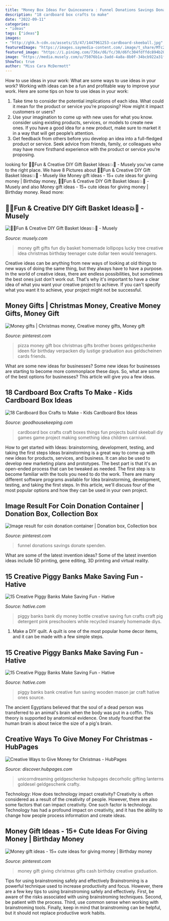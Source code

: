 ```yaml
---
title: "Money Box Ideas For Quinceanera : Funnel Donations Savings Donate Spenden"
description: "18 cardboard box crafts to make"
date: "2022-09-11"
categories:
- "ideas"
tags: ["ideas"]
images:
- "http://ghk.h-cdn.co/assets/15/47/1447961253-cardboard-skeeball.jpg"
featuredImage: "https://images.saymedia-content.com/.image/t_share/MTc2MjczNDIwNDI4OTc3MzQy/creative-ways-to-give-money-for-christmas.jpg"
featured_image: "https://i.pinimg.com/736x/d6/fc/30/d6fc304fdffdc894b20ea768aeee20c9--money-pizza-pizza-box-money-gift.jpg"
image: "https://media.musely.com/u/75076b1a-3add-4a8a-8b0f-34bcb922a31f.jpg"
ShowToc: true
author: "Miss Cara McDermott"
---
```



How to use ideas in your work: What are some ways to use ideas in your work?
Working with ideas can be a fun and profitable way to improve your work. Here are some tips on how to use ideas in your work: 
1. Take time to consider the potential implications of each idea. What could it mean for the product or service you’re proposing? How might it impact customers or users? 
2. Use your imagination to come up with new uses for what you know. consider using existing products, services, or models to create new ones. If you have a good idea for a new product, make sure to market it in a way that will get people’s attention. 
3. Get feedback from others before you develop an idea into a full-fledged product or service. Seek advice from friends, family, or colleagues who may have more firsthand experience with the product or service you’re proposing.

	

		
looking for 🎉💥Fun &amp; Creative DIY Gift Basket Ideas💥🎉 - Musely you've came to the right place. We have 8 Pictures about 🎉💥Fun &amp; Creative DIY Gift Basket Ideas💥🎉 - Musely like Money gift ideas - 15+ cute ideas for giving money | Birthday money, 🎉💥Fun &amp; Creative DIY Gift Basket Ideas💥🎉 - Musely and also Money gift ideas - 15+ cute ideas for giving money | Birthday money. Read more:
		
    
## 🎉💥Fun &amp; Creative DIY Gift Basket Ideas💥🎉 - Musely

<img loading=lazy src="https://media.musely.com/u/75076b1a-3add-4a8a-8b0f-34bcb922a31f.jpg" onerror="this.onerror=null;this.src='https://tse1.mm.bing.net/th?id=OIP.eDWuXRKqqy19hadGwV6WlQHaLI&amp;pid=15.1';" alt="🎉💥Fun &amp; Creative DIY Gift Basket Ideas💥🎉 - Musely">

_Source: musely.com_

>money gift gifts fun diy basket homemade lollipops lucky tree creative idea christmas birthday teenager cute dollar teen would teenagers. 

	

Creative ideas can be anything from new ways of looking at old things to new ways of doing the same thing, but they always have to have a purpose. In the world of creative ideas, there are endless possibilities, but sometimes the best ones just don't work out. That's why it's important to have a clear idea of what you want your creative project to achieve. If you can't specify what you want it to achieve, your project might not be successful.

    
## Money Gifts | Christmas Money, Creative Money Gifts, Money Gift

<img loading=lazy src="https://i.pinimg.com/736x/d6/fc/30/d6fc304fdffdc894b20ea768aeee20c9--money-pizza-pizza-box-money-gift.jpg" onerror="this.onerror=null;this.src='https://tse2.mm.bing.net/th?id=OIP.dnU8nhhNxTBejuv20sNuogHaNK&amp;pid=15.1';" alt="Money gifts | Christmas money, Creative money gifts, Money gift">

_Source: pinterest.com_

>pizza money gift box christmas gifts brother boxes geldgeschenke ideen für birthday verpacken diy lustige graduation aus geldscheinen cards friends. 

	

What are some new ideas for businesses?
Some new ideas for businesses are starting to become more commonplace these days.  So, what are some of the best options for businesses? This article will give you a few ideas.

    
## 18 Cardboard Box Crafts To Make - Kids Cardboard Box Ideas

<img loading=lazy src="http://ghk.h-cdn.co/assets/15/47/1447961253-cardboard-skeeball.jpg" onerror="this.onerror=null;this.src='https://tse1.mm.bing.net/th?id=OIP.glUt7wrbnzlbG38oIc5GvAHaLG&amp;pid=15.1';" alt="18 Cardboard Box Crafts to Make - Kids Cardboard Box Ideas">

_Source: goodhousekeeping.com_

>cardboard box crafts craft boxes things fun projects build skeeball diy games game project making something idea children carnival. 

	

How to get started with Ideas: brainstorming, development, testing, and taking the first steps
Ideas brainstorming is a great way to come up with new ideas for products, services, and business. It can also be used to develop new marketing plans and prototypes. The best part is that it's an open-ended process that can be tweaked as needed. The first step is to become familiar with the tools you need to do the work. There are many different software programs available for Idea brainstorming, development, testing, and taking the first steps. In this article, we'll discuss four of the most popular options and how they can be used in your own project.

    
## Image Result For Coin Donation Container | Donation Box, Collection Box

<img loading=lazy src="https://i.pinimg.com/736x/ba/1b/e2/ba1be293ea35060f0a9dfed5b5ca4a5a.jpg" onerror="this.onerror=null;this.src='https://tse2.mm.bing.net/th?id=OIP.QT9DdkbQrNTkFm6-lHF4DwHaJ3&amp;pid=15.1';" alt="Image result for coin donation container | Donation box, Collection box">

_Source: pinterest.com_

>funnel donations savings donate spenden. 

	

What are some of the latest invention ideas?
Some of the latest invention ideas include 5D printing, gene editing, 3D printing and virtual reality.

    
## 15 Creative Piggy Banks Make Saving Fun - Hative

<img loading=lazy src="https://hative.com/wp-content/uploads/2014/11/creative-piggy-banks/4-creative-piggy-banks.jpg" onerror="this.onerror=null;this.src='https://tse3.mm.bing.net/th?id=OIP.e9WVjzE47hxT8i33PzLp1AHaFj&amp;pid=15.1';" alt="15 Creative Piggy Banks Make Saving Fun - Hative">

_Source: hative.com_

>piggy banks bank diy money bottle creative saving fun crafts craft pig detergent pink preschoolers while recycled insanely homemade diys. 

	

1. Make a DIY quilt. A quilt is one of the most popular home decor items, and it can be made with a few simple steps.

    
## 15 Creative Piggy Banks Make Saving Fun - Hative

<img loading=lazy src="https://hative.com/wp-content/uploads/2014/11/creative-piggy-banks/7-creative-piggy-banks.jpg" onerror="this.onerror=null;this.src='https://tse1.mm.bing.net/th?id=OIP.EV6XLw_KY_gensrBalLh-wHaKX&amp;pid=15.1';" alt="15 Creative Piggy Banks Make Saving Fun - Hative">

_Source: hative.com_

>piggy banks bank creative fun saving wooden mason jar craft hative ones source. 

	

The ancient Egyptians believed that the soul of a dead person was transferred to an animal's brain when the body was put in a coffin. This theory is supported by anatomical evidence. One study found that the human brain is about twice the size of a pig's brain.

    
## Creative Ways To Give Money For Christmas - HubPages

<img loading=lazy src="https://images.saymedia-content.com/.image/t_share/MTc2MjczNDIwNDI4OTc3MzQy/creative-ways-to-give-money-for-christmas.jpg" onerror="this.onerror=null;this.src='https://tse2.mm.bing.net/th?id=OIP.4v6NEEEh5joo6T8Jc2YgMAHaNK&amp;pid=15.1';" alt="Creative Ways to Give Money for Christmas - HubPages">

_Source: discover.hubpages.com_

>unicorndreaming geldgeschenke hubpages decorholic gifting lanterns goldesel geldgeschenk crafty. 

	

Technology: How does technology impact creativity?
Creativity is often considered as a result of the creativity of people. However, there are also some factors that can impact creativity. One such factor is technology. Technology has had a profound impact on creativity, and it has the ability to change how people process information and create ideas.

    
## Money Gift Ideas - 15+ Cute Ideas For Giving Money | Birthday Money

<img loading=lazy src="https://i.pinimg.com/736x/d4/67/c3/d467c3fea08ed34138ce92f79cb800c3.jpg" onerror="this.onerror=null;this.src='https://tse4.mm.bing.net/th?id=OIP.HnURkMvsYPMohK8PEfiNCAHaLH&amp;pid=15.1';" alt="Money gift ideas - 15+ cute ideas for giving money | Birthday money">

_Source: pinterest.com_

>money gift giving christmas gifts cash birthday creative graduation. 

	

Tips for using brainstroming safely and effectively
Brainstroming is a powerful technique used to increase productivity and focus. However, there are a few key tips to using brainstroming safely and effectively. First, be aware of the risks associated with using brainstroming techniques. Second, be patient with the process. Third, use common sense when working with brainstroming tools. Finally, keep in mind that brainstroming can be helpful, but it should not replace productive work habits.

